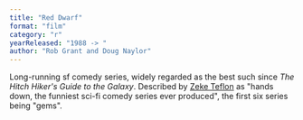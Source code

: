 ```yaml
---
title: "Red Dwarf"
format: "film"
category: "r"
yearReleased: "1988 -> "
author: "Rob Grant and Doug Naylor"
---
```

Long-running sf comedy series, widely regarded as the best such since _The Hitch Hiker's Guide to the Galaxy_. Described by <a href="https://seesharppress.wordpress.com/2019/08/03/review-the-quanderhorn-xperimentations-by-rob-grant-and-andrew-marshall/">Zeke Teflon</a> as "hands down, the funniest sci-fi comedy series ever produced", the first six series being "gems".

